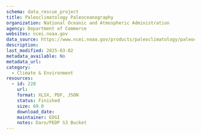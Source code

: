 ```yaml
---
schema: data_rescue_project 
title: Paleoclimatology Paleoceanography
organization: National Oceanic and Atmospheric Administration
agency: Department of Commerce
websites: ncei.noaa.gov
data_source: https://www.ncei.noaa.gov/products/paleoclimatology/paleoceanography
description: 
last_modified: 2025-03-02
metadata_available: No
metadata_url: 
category:
  - Climate & Environment 
resources:
  - id: 228
    url: 
    format: XLSX, PDF, JSON
    status: Finished
    size: 69.0
    download_date: 
    maintainer: EDGI
    notes: Daro/PEDP S3 Bucket
---
```


